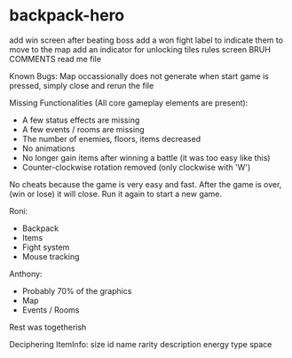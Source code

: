 # backpack-hero

add win screen after beating boss
add a won fight label to indicate them to move to the map
add an indicator for unlocking tiles
rules screen
BRUH COMMENTS
read me file

Known Bugs:
Map occassionally does not generate when start game is pressed, simply close and rerun the file

Missing Functionalities (All core gameplay elements are present):
- A few status effects are missing
- A few events / rooms are missing
- The number of enemies, floors, items decreased
- No animations
- No longer gain items after winning a battle (it was too easy like this)
- Counter-clockwise rotation removed (only clockwise with 'W')

No cheats because the game is very easy and fast.
After the game is over, (win or lose) it will close. Run it again to start a new game.

Roni:
- Backpack
- Items
- Fight system
- Mouse tracking

Anthony:
- Probably 70% of the graphics
- Map
- Events / Rooms

Rest was togetherish

Deciphering ItemInfo:
size
id
name
rarity
description
energy
type
space